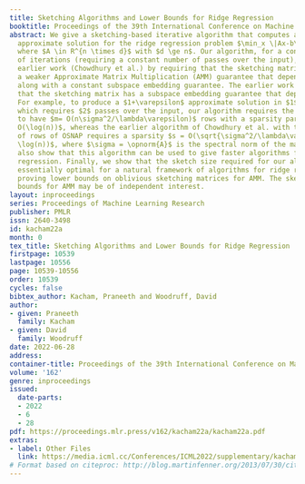 ```yaml
---
title: Sketching Algorithms and Lower Bounds for Ridge Regression
booktitle: Proceedings of the 39th International Conference on Machine Learning
abstract: We give a sketching-based iterative algorithm that computes a $1+\varepsilon$
  approximate solution for the ridge regression problem $\min_x \|Ax-b\|_2^2 +\lambda\|x\|_2^2$
  where $A \in R^{n \times d}$ with $d \ge n$. Our algorithm, for a constant number
  of iterations (requiring a constant number of passes over the input), improves upon
  earlier work (Chowdhury et al.) by requiring that the sketching matrix only has
  a weaker Approximate Matrix Multiplication (AMM) guarantee that depends on $\varepsilon$,
  along with a constant subspace embedding guarantee. The earlier work instead requires
  that the sketching matrix has a subspace embedding guarantee that depends on $\varepsilon$.
  For example, to produce a $1+\varepsilon$ approximate solution in $1$ iteration,
  which requires $2$ passes over the input, our algorithm requires the OSNAP embedding
  to have $m= O(n\sigma^2/\lambda\varepsilon)$ rows with a sparsity parameter $s =
  O(\log(n))$, whereas the earlier algorithm of Chowdhury et al. with the same number
  of rows of OSNAP requires a sparsity $s = O(\sqrt{\sigma^2/\lambda\varepsilon} \cdot
  \log(n))$, where $\sigma = \opnorm{A}$ is the spectral norm of the matrix $A$. We
  also show that this algorithm can be used to give faster algorithms for kernel ridge
  regression. Finally, we show that the sketch size required for our algorithm is
  essentially optimal for a natural framework of algorithms for ridge regression by
  proving lower bounds on oblivious sketching matrices for AMM. The sketch size lower
  bounds for AMM may be of independent interest.
layout: inproceedings
series: Proceedings of Machine Learning Research
publisher: PMLR
issn: 2640-3498
id: kacham22a
month: 0
tex_title: Sketching Algorithms and Lower Bounds for Ridge Regression
firstpage: 10539
lastpage: 10556
page: 10539-10556
order: 10539
cycles: false
bibtex_author: Kacham, Praneeth and Woodruff, David
author:
- given: Praneeth
  family: Kacham
- given: David
  family: Woodruff
date: 2022-06-28
address:
container-title: Proceedings of the 39th International Conference on Machine Learning
volume: '162'
genre: inproceedings
issued:
  date-parts:
  - 2022
  - 6
  - 28
pdf: https://proceedings.mlr.press/v162/kacham22a/kacham22a.pdf
extras:
- label: Other Files
  link: https://media.icml.cc/Conferences/ICML2022/supplementary/kacham22a-supp.zip
# Format based on citeproc: http://blog.martinfenner.org/2013/07/30/citeproc-yaml-for-bibliographies/
---
```


